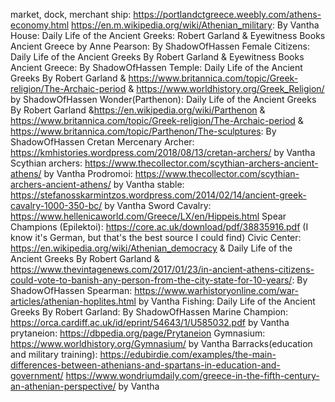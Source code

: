 market, dock, merchant ship:
https://portlandctgreece.weebly.com/athens-economy.html
https://en.m.wikipedia.org/wiki/Athenian_military: By Vantha
House: Daily Life of the Ancient Greeks: Robert Garland & Eyewitness Books Ancient Greece by Anne Pearson: By ShadowOfHassen
Female Citizens: Daily Life of the Ancient Greeks By Robert Garland & Eyewitness Books Ancient Greece: By ShadowOfHassen
Temple: Daily Life of the Ancient Greeks By Robert Garland & https://www.britannica.com/topic/Greek-religion/The-Archaic-period & https://www.worldhistory.org/Greek_Religion/ by ShadowOfHassen
Wonder(Parthenon):  Daily Life of the Ancient Greeks By Robert Garland &https://en.wikipedia.org/wiki/Parthenon & https://www.britannica.com/topic/Greek-religion/The-Archaic-period & https://www.britannica.com/topic/Parthenon/The-sculptures: By ShadowOfHassen
Cretan Mercenary Archer: https://kmhistories.wordpress.com/2018/08/13/cretan-archers/ by Vantha
Scythian archers: https://www.thecollector.com/scythian-archers-ancient-athens/ by Vantha
Prodromoi: https://www.thecollector.com/scythian-archers-ancient-athens/ by Vantha 
stable: https://stefanosskarmintzos.wordpress.com/2014/02/14/ancient-greek-cavalry-1000-350-bc/ by Vantha
Sword Cavalry: https://www.hellenicaworld.com/Greece/LX/en/Hippeis.html
Spear Champions (Epilektoi):
https://core.ac.uk/download/pdf/38835916.pdf (I know it's German, but that's the best source I could find)
Civic Center: https://en.wikipedia.org/wiki/Athenian_democracy & Daily Life of the Ancient Greeks By Robert Garland & https://www.thevintagenews.com/2017/01/23/in-ancient-athens-citizens-could-vote-to-banish-any-person-from-the-city-state-for-10-years/: By ShadowOfHassen
Spearman: https://www.warhistoryonline.com/war-articles/athenian-hoplites.html by Vantha
Fishing:  Daily Life of the Ancient Greeks By Robert Garland: By ShadowOfHassen
Marine Champion: https://orca.cardiff.ac.uk/id/eprint/54643/1/U585032.pdf
by Vantha
prytaneion:
https://dbpedia.org/page/Prytaneion
Gymnasium:
https://www.worldhistory.org/Gymnasium/ by Vantha
Barracks(education and military training):
https://edubirdie.com/examples/the-main-differences-between-athenians-and-spartans-in-education-and-government/
https://www.wondriumdaily.com/greece-in-the-fifth-century-an-athenian-perspective/
by Vantha

